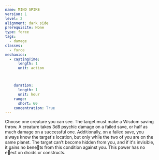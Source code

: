 ```yaml
---
name: MIND SPIKE
version: 1
level: 2
alignment: dark side
prerequisite: None
type: force
tags:
  - damage
classes:
  - force
mechanics:
  - castingTime:
      length: 1
      unit: action



    duration:
      length: 1
      unit: hour
    range:
      short: 60
    concentration: True
---
```

Choose one creature you can see. The target must
make a Wisdom saving throw. A creature takes 3d8
psychic damage on a failed save, or half as much
damage on a successful one. Additionally, on a failed
save, you always know the target's location, but only
while the two of you are on the same planet. The target
can't become hidden from you, and if it's invisible, it
gains no bene􀃕ts from this condition against you. This
power has no e􀃠ect on droids or constructs.

    